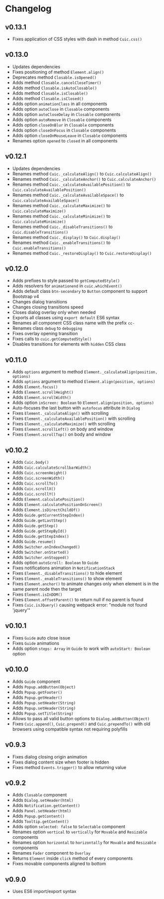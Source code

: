 # Changelog

## v0.13.1
- Fixes application of CSS styles with dash in method `Cuic.css()`

## v0.13.0
- Updates dependencies
- Fixes positioning of method `Element.align()`
- Deprecates method `Closable.isOpened()`
- Adds method `Closable.cancelCloseTimer()`
- Adds method `Closable.isAutoClosable()`
- Adds method `Closable.isClosable()`
- Adds method `Closable.isClosed()`
- Adds option `animationClass` in all components
- Adds option `autoClose` in `Closable` components
- Adds option `autoCloseDelay` in `Closable` components
- Adds option `autoRemove` in `Closable` components
- Adds option `closeOnBlur` in `Closable` components
- Adds option `closeOnFocus` in `Closable` components
- Adds option `closeOnMouseLeave` in `Closable` components
- Renames option `opened` to `closed` in all components

## v0.12.1
- Updates dependencies
- Renames method `Cuic._calculateAlign()` to `Cuic.calculateAlign()`
- Renames method `Cuic._calculateAnchor()` to `Cuic.calculateAnchor()`
- Renames method `Cuic._calculateAvailablePosition()` to `Cuic.calculateAvailablePosition()`
- Renames method `Cuic._calculateAvailableSpace()` to `Cuic.calculateAvailableSpace()`
- Renames method `Cuic._calculateMaximize()` to `Cuic.calculateMaximize()`
- Renames method `Cuic._calculateMinimize()` to `Cuic.calculateMinimize()`
- Renames method `Cuic._disableTransitions()` to `Cuic.disableTransitions()`
- Renames method `Cuic._display()` to `Cuic.display()`
- Renames method `Cuic._enableTransitions()` to `Cuic.enableTransitions()`
- Renames method `Cuic._restoreDisplay()` to `Cuic.restoreDisplay()`

## v0.12.0
- Adds prefixes to style passed to `getComputedStyle()`
- Adds resolvers for `animationend` in `cuic.whichEvent()`
- Adds default class `btn-secondary` to `Button` component to support Bootstrap v4
- Changes dialog transitions
- Changes closing transitions speed
- Closes dialog overlay only when needed
- Exports all classes using `export default` ES6 syntax
- Renames all component CSS class name with the prefix `cc-`
- Renames class `debug` to `debugging`
- Fixes overlay opening transition
- Fixes calls to `cuic.getComputedStyle()`
- Disables transitions for elements with `hidden` CSS class

## v0.11.0
- Adds `options` argument to method `Element._calculateAlign(position, options)`
- Adds `options` argument to method `Element.align(position, options)`
- Adds `Element.focus()`
- Adds `Element.scrollHeight()`
- Adds `Element.scrollWidth()`
- Adds option `inScreen: Boolean` to `Element.align(position, options)`
- Auto-focuses the last button with `autofocus` attribute in `Dialog`
- Fixes `Element._calculateAlign()` with scrolling
- Fixes `Element._calculateAvailablePosition()` with scrolling
- Fixes `Element._calculateMaximize()` with scrolling
- Fixes `Element.scrollLeft()` on body and window
- Fixes `Element.scrollTop()` on body and window

## v0.10.2
- Adds `Cuic.body()`
- Adds `Cuic.calculateScrollbarWidth()`
- Adds `Cuic.screenHeight()`
- Adds `Cuic.screenWidth()`
- Adds `Cuic.scrollTo()`
- Adds `Cuic.scrollX()`
- Adds `Cuic.scrollY()`
- Adds `Element.calculatePosition()`
- Adds `Element.calculatePositionOnScreen()`
- Adds `Element.isDirectChildOf()`
- Adds `Guide.getCurrentStepIndex()`
- Adds `Guide.getLastStep()`
- Adds `Guide.getStep()`
- Adds `Guide.getStepById()`
- Adds `Guide.getStepIndex()`
- Adds `Guide.resume()`
- Adds `Switcher.onIndexChanged()`
- Adds `Switcher.onStarted()`
- Adds `Switcher.onStopped()`
- Adds option `autoScroll: Boolean` to `Guide`
- Fixes notifications animation in `NotificationStack`
- Fixes `Element._disableTransitions()` to hide element
- Fixes `Element._enableTransitions()` to show element
- Fixes `Element.anchor()` to animate changes only when element is in the same parent node then the target
- Fixes `Element.isInDOM()`
- Fixes `Element.offsetParent()` to return null if no parent is found
- Fixes `Cuic.isJQuery()` causing webpack error: "module not found 'jquery'"

## v0.10.1
- Fixes `Guide` auto close issue
- Fixes `Guide` animations
- Adds option `steps: Array` in `Guide` to work with `autoStart: Boolean` option

## v0.10.0
- Adds `Guide` component
- Adds `Popup.addButton(Object)`
- Adds `Popup.getFooter()`
- Adds `Popup.getHeader()`
- Adds `Popup.setHeader(String)`
- Adds `Popup.setHeader(String)`
- Adds `Popup.setTitle(String)`
- Allows to pass all valid button options to `Dialog.addButton(Object)` 
- Fixes `Cuic.append()`, `Cuic.prepend()` and `Cuic.prependTo()` with old browsers using compatible syntax not requiring polyfills

## v0.9.3
- Fixes dialog closing origin animation
- Fixes dialog content size when footer is hidden
- Fixes method `Events.trigger()` to allow returning value

## v0.9.2
- Adds `Closable` component
- Adds `Dialog.setHeader(html)`
- Adds `Notification.getContent()`
- Adds `Panel.setHeader(html)`
- Adds `Popup.getContent()`
- Adds `Tooltip.getContent()`
- Adds option `selected: false` to `Selectable` component
- Renames option `vertical` to `vertically` for `Movable` and `Resizable` components
- Renames option `horizontal` to `horizontally` for `Movable` and `Resizable` components
- Renames `Fader` component to `Overlay`
- Returns `Element` inside `click` method of every components
- Fixes movable components aligned to bottom

## v0.9.0
- Uses ES6 import/export syntax
